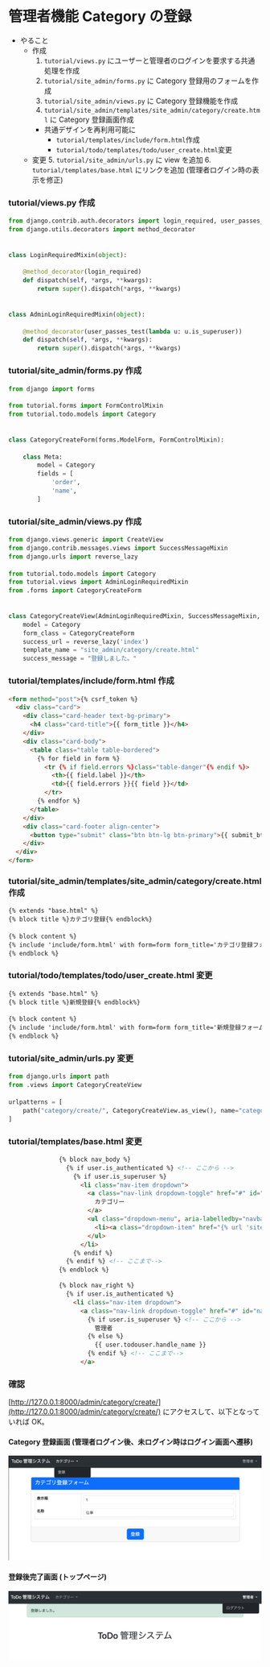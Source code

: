 #  管理者機能 Category の登録
* やること
  * 作成
    1. `tutorial/views.py` にユーザーと管理者のログインを要求する共通処理を作成
    2. `tutorial/site_admin/forms.py` に Category 登録用のフォームを作成
    3. `tutorial/site_admin/views.py` に Category 登録機能を作成
    4. `tutorial/site_admin/templates/site_admin/category/create.html` に Category 登録画面作成
      * 共通デザインを再利用可能に
        * `tutorial/templates/include/form.html`作成
        * `tutorial/todo/templates/todo/user_create.html`変更
  * 変更
    5. `tutorial/site_admin/urls.py` に view を追加
    6. `tutorial/templates/base.html` にリンクを追加 (管理者ログイン時の表示を修正)

### tutorial/views.py 作成
```python
from django.contrib.auth.decorators import login_required, user_passes_test
from django.utils.decorators import method_decorator


class LoginRequiredMixin(object):

    @method_decorator(login_required)
    def dispatch(self, *args, **kwargs):
        return super().dispatch(*args, **kwargs)


class AdminLoginRequiredMixin(object):

    @method_decorator(user_passes_test(lambda u: u.is_superuser))
    def dispatch(self, *args, **kwargs):
        return super().dispatch(*args, **kwargs)
```

### tutorial/site_admin/forms.py 作成
```python
from django import forms

from tutorial.forms import FormControlMixin
from tutorial.todo.models import Category


class CategoryCreateForm(forms.ModelForm, FormControlMixin):

    class Meta:
        model = Category
        fields = [
            'order',
            'name',
        ]
```

### tutorial/site_admin/views.py 作成
```python
from django.views.generic import CreateView
from django.contrib.messages.views import SuccessMessageMixin
from django.urls import reverse_lazy

from tutorial.todo.models import Category
from tutorial.views import AdminLoginRequiredMixin
from .forms import CategoryCreateForm


class CategoryCreateView(AdminLoginRequiredMixin, SuccessMessageMixin, CreateView):
    model = Category
    form_class = CategoryCreateForm
    success_url = reverse_lazy('index')
    template_name = "site_admin/category/create.html"
    success_message = "登録しました。"
```

### tutorial/templates/include/form.html 作成
```html
<form method="post">{% csrf_token %}
  <div class="card">
    <div class="card-header text-bg-primary">
      <h4 class="card-title">{{ form_title }}</h4>
    </div>
    <div class="card-body">
      <table class="table table-bordered">
        {% for field in form %}
          <tr {% if field.errors %}class="table-danger"{% endif %}>
            <th>{{ field.label }}</th>
            <td>{{ field.errors }}{{ field }}</td>
          </tr>
        {% endfor %}
      </table>
    </div>
    <div class="card-footer align-center">
      <button type="submit" class="btn btn-lg btn-primary">{{ submit_btn_label }}</button>
    </div>
  </div>
</form>
```

### tutorial/site_admin/templates/site_admin/category/create.html 作成
```html
{% extends "base.html" %}
{% block title %}カテゴリ登録{% endblock%}

{% block content %}
{% include 'include/form.html' with form=form form_title='カテゴリ登録フォーム' submit_btn_label='登録' csrf_token=csrf_token only %}
{% endblock %}
```

### tutorial/todo/templates/todo/user_create.html 変更
```html
{% extends "base.html" %}
{% block title %}新規登録{% endblock%}

{% block content %}
{% include 'include/form.html' with form=form form_title='新規登録フォーム' submit_btn_label='登録' csrf_token=csrf_token only %}
{% endblock %}
```

### tutorial/site_admin/urls.py 変更
```python
from django.urls import path
from .views import CategoryCreateView

urlpatterns = [
    path("category/create/", CategoryCreateView.as_view(), name="category_create"),
]
```

### tutorial/templates/base.html 変更
```html
              {% block nav_body %}
                {% if user.is_authenticated %} <!-- ここから -->
                  {% if user.is_superuser %}
                    <li class="nav-item dropdown">
                      <a class="nav-link dropdown-toggle" href="#" id="navbarDropdownCategory" role="button" data-bs-toggle="dropdown" aria-expanded="false">
                        カテゴリー
                      </a>
                      <ul class="dropdown-menu", aria-labelledby="navbarDropdownCategory">
                        <li><a class="dropdown-item" href="{% url 'site_admin:category_create' %}">登録</a></li>
                      </ul>
                    </li>
                  {% endif %}
                {% endif %} <!-- ここまで-->
              {% endblock %}
```

```html
              {% block nav_right %}
                {% if user.is_authenticated %}
                  <li class="nav-item dropdown">
                    <a class="nav-link dropdown-toggle" href="#" id="navbarDropdown" role="button" data-bs-toggle="dropdown" aria-expanded="false">
                      {% if user.is_superuser %} <!-- ここから -->
                        管理者
                      {% else %}
                        {{ user.todouser.handle_name }}
                      {% endif %} <!-- ここまで-->
                    </a>
```

### 確認
[http://127.0.0.1:8000/admin/category/create/](http://127.0.0.1:8000/admin/category/create/) にアクセスして、以下となっていれば OK。

#### Category 登録画面 (管理者ログイン後、未ログイン時はログイン画面へ遷移)

![](../img/django_10.png)

#### 登録後完了画面 (トップページ)

![](../img/django_11.png)

